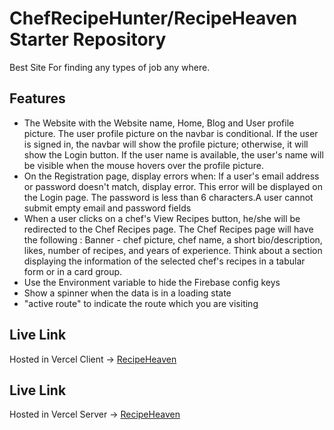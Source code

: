 # ChefRecipeHunter/RecipeHeaven Starter Repository

Best Site For finding any types of job any where.

## Features
* The Website with the Website name, Home, Blog and User profile picture. The user profile picture on the navbar is conditional. If the user is signed in, the navbar will show the profile picture; otherwise, it will show the Login button. If the user name is available, the user's name will be visible when the mouse hovers over the profile picture.
* On the Registration page, display errors when: If a user's email address or password doesn't match, display error. This error will be displayed on the Login page.
The password is less than 6 characters.A user cannot submit empty email and password fields
* When a user clicks on a chef's View Recipes button, he/she will be redirected to the Chef Recipes page. The Chef Recipes page will have the following : Banner - chef picture, chef name, a short bio/description, likes, number of recipes, and years of experience.
Think about a section displaying the information of the selected chef's recipes in a tabular form or in a card group.
* Use the Environment variable to hide the Firebase config keys
* Show a spinner when the data is in a loading state
* "active route" to indicate the route which you are visiting

## Live Link
Hosted in Vercel Client -> [RecipeHeaven](https://chef-recipe-hunter-36b56.web.app)
## Live Link
Hosted in Vercel Server -> [RecipeHeaven](https://assignment10-chef-recipe-hunter-react-firebase-s-sahrial-alam34.vercel.app
)